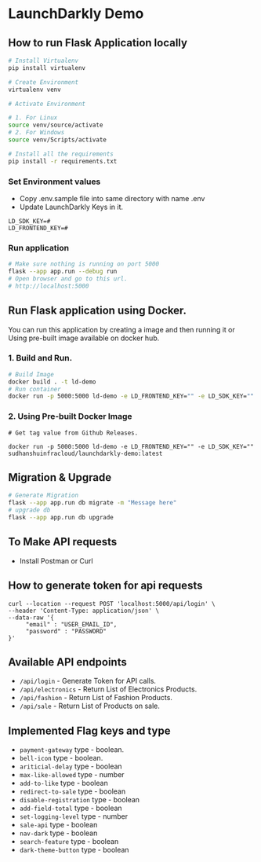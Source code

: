 # LaunchDarkly Demo

## How to run Flask Application locally


```sh
# Install Virtualenv
pip install virtualenv

# Create Environment
virtualenv venv

# Activate Environment

# 1. For Linux
source venv/source/activate
# 2. For Windows
source venv/Scripts/activate

# Install all the requirements 
pip install -r requirements.txt

```

### Set Environment values
- Copy .env.sample file into same directory with name .env 
- Update LaunchDarkly Keys in it.
```
LD_SDK_KEY=#
LD_FRONTEND_KEY=#
```

### Run application

```sh
# Make sure nothing is running on port 5000
flask --app app.run --debug run
# Open browser and go to this url.
# http://localhost:5000

```
## Run Flask application using Docker.

You can run this application by creating a image and then running it or Using pre-built image available on docker hub.

### 1. Build and Run.

```sh
# Build Image
docker build . -t ld-demo
# Run container
docker run -p 5000:5000 ld-demo -e LD_FRONTEND_KEY="" -e LD_SDK_KEY=""
```
### 2. Using Pre-built Docker Image

```
# Get tag value from Github Releases.

docker run -p 5000:5000 ld-demo -e LD_FRONTEND_KEY="" -e LD_SDK_KEY="" sudhanshuinfracloud/launchdarkly-demo:latest
```

## Migration & Upgrade

```sh
# Generate Migration
flask --app app.run db migrate -m "Message here"
# upgrade db
flask --app app.run db upgrade
```

## To Make API requests
- Install Postman or Curl

## How to generate token for api requests


```
curl --location --request POST 'localhost:5000/api/login' \
--header 'Content-Type: application/json' \
--data-raw '{
     "email" : "USER_EMAIL_ID",
     "password" : "PASSWORD"
}'
```

## Available API endpoints

- `/api/login` - Generate Token for API calls.
- `/api/electronics` - Return List of Electronics Products.
- `/api/fashion` - Return List of Fashion Products.
- `/api/sale` - Return List of Products on sale.
## Implemented Flag keys and type

- `payment-gateway` type - boolean.
- `bell-icon` type - boolean.
- `ariticial-delay` type - boolean
- `max-like-allowed` type - number
- `add-to-like` type - boolean
- `redirect-to-sale` type - boolean
- `disable-registration` type - boolean
- `add-field-total` type - boolean
- `set-logging-level` type - number
- `sale-api` type - boolean
- `nav-dark` type - boolean
- `search-feature` type - boolean
- `dark-theme-button` type - boolean
